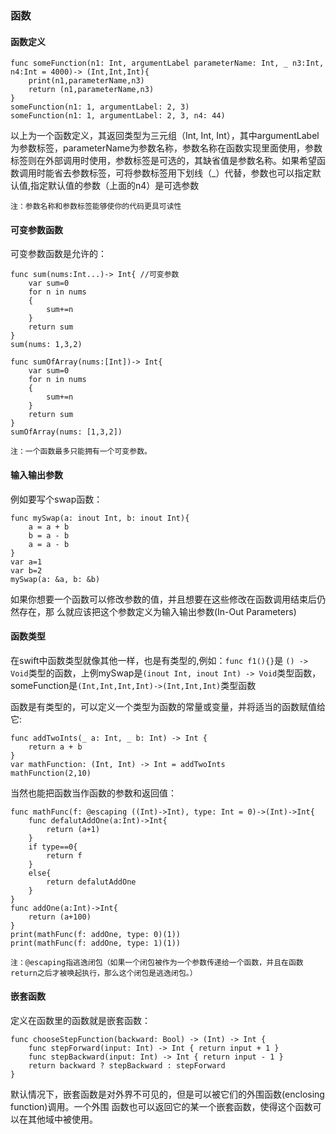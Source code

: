 
### 函数


#### 函数定义

```
func someFunction(n1: Int, argumentLabel parameterName: Int, _ n3:Int, n4:Int = 4000)-> (Int,Int,Int){
    print(n1,parameterName,n3)
    return (n1,parameterName,n3)
}
someFunction(n1: 1, argumentLabel: 2, 3)
someFunction(n1: 1, argumentLabel: 2, 3, n4: 44)
```
以上为一个函数定义，其返回类型为三元组（Int, Int, Int），其中argumentLabel为参数标签，parameterName为参数名称，参数名称在函数实现里面使用，参数标签则在外部调用时使用，参数标签是可选的，其缺省值是参数名称。如果希望函数调用时能省去参数标签，可将参数标签用下划线（_）代替，参数也可以指定默认值,指定默认值的参数（上面的n4）是可选参数

```注：参数名称和参数标签能够使你的代码更具可读性```


#### 可变参数函数
可变参数函数是允许的：

```
func sum(nums:Int...)-> Int{ //可变参数
    var sum=0
    for n in nums
    {
        sum+=n
    }
    return sum
}
sum(nums: 1,3,2)

func sumOfArray(nums:[Int])-> Int{
    var sum=0
    for n in nums
    {
        sum+=n
    }
    return sum
}
sumOfArray(nums: [1,3,2])
```
```注：一个函数最多只能拥有一个可变参数。```


#### 输入输出参数
例如要写个swap函数：
```
func mySwap(a: inout Int, b: inout Int){
    a = a + b
    b = a - b
    a = a - b
}
var a=1
var b=2
mySwap(a: &a, b: &b)
```
如果你想要一个函数可以修改参数的值，并且想要在这些修改在函数调用结束后仍然存在，那 么就应该把这个参数定义为输入输出参数(In-Out Parameters)


#### 函数类型
在swift中函数类型就像其他一样，也是有类型的,例如：```func f1(){}```是 ```() -> Void```类型的函数，上例mySwap是```(inout Int, inout Int) -> Void```类型函数，someFunction是```(Int,Int,Int,Int)->(Int,Int,Int)```类型函数

函数是有类型的，可以定义一个类型为函数的常量或变量，并将适当的函数赋值给它:

```
func addTwoInts(_ a: Int, _ b: Int) -> Int {
    return a + b
}
var mathFunction: (Int, Int) -> Int = addTwoInts
mathFunction(2,10)
```
当然也能把函数当作函数的参数和返回值：

```
func mathFunc(f: @escaping ((Int)->Int), type: Int = 0)->(Int)->Int{
    func defalutAddOne(a:Int)->Int{
        return (a+1)
    }
    if type==0{
        return f
    }
    else{
        return defalutAddOne
    }
}
func addOne(a:Int)->Int{
    return (a+100)
}
print(mathFunc(f: addOne, type: 0)(1))
print(mathFunc(f: addOne, type: 1)(1))
```
```注：@escaping指逃逸闭包（如果一个闭包被作为一个参数传递给一个函数，并且在函数return之后才被唤起执行，那么这个闭包是逃逸闭包。）```


#### 嵌套函数
定义在函数里的函数就是嵌套函数：

```
func chooseStepFunction(backward: Bool) -> (Int) -> Int {    func stepForward(input: Int) -> Int { return input + 1 }    func stepBackward(input: Int) -> Int { return input - 1 }
	return backward ? stepBackward : stepForward}
```
默认情况下，嵌套函数是对外界不可见的，但是可以被它们的外围函数(enclosing function)调用。一个外围 函数也可以返回它的某一个嵌套函数，使得这个函数可以在其他域中被使用。







